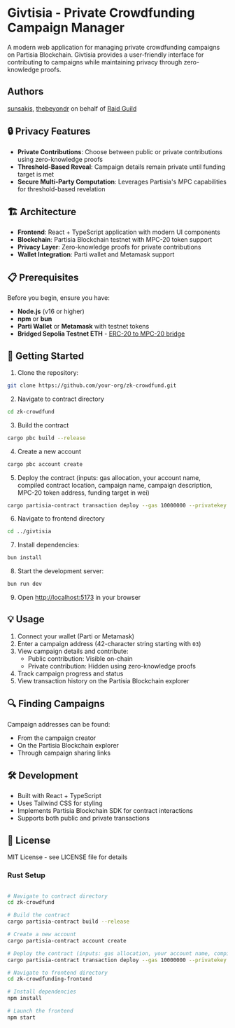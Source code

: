 # Givtisia - Private Crowdfunding Campaign Manager

A modern web application for managing private crowdfunding campaigns on Partisia Blockchain. Givtisia provides a user-friendly interface for contributing to campaigns while maintaining privacy through zero-knowledge proofs.

## Authors

[sunsakis](https://github.com/sunsakis), [thebeyondr](https://github.com/thebeyondr) on behalf of [Raid Guild](https://www.raidguild.org/)

## 🔒 Privacy Features

- **Private Contributions**: Choose between public or private contributions using zero-knowledge proofs
- **Threshold-Based Reveal**: Campaign details remain private until funding target is met
- **Secure Multi-Party Computation**: Leverages Partisia's MPC capabilities for threshold-based revelation

## 🏗️ Architecture

- **Frontend**: React + TypeScript application with modern UI components
- **Blockchain**: Partisia Blockchain testnet with MPC-20 token support
- **Privacy Layer**: Zero-knowledge proofs for private contributions
- **Wallet Integration**: Parti wallet and Metamask support

## 📋 Prerequisites

Before you begin, ensure you have:

- **Node.js** (v16 or higher)
- **npm** or **bun**
- **Parti Wallet** or **Metamask** with testnet tokens
- **Bridged Sepolia Testnet ETH** - [ERC-20 to MPC-20 bridge](https://browser.partisiablockchain.com/bridge)

## 🚀 Getting Started

1. Clone the repository:

```bash
git clone https://github.com/your-org/zk-crowdfund.git
```

2. Navigate to contract directory

```bash
cd zk-crowdfund
```

3. Build the contract

```bash
cargo pbc build --release
```

4. Create a new account

```bash
cargo pbc account create
```

5. Deploy the contract (inputs: gas allocation, your account name, compiled contract location, campaign name, campaign description, MPC-20 token address, funding target in wei)

```bash
cargo partisia-contract transaction deploy --gas 10000000 --privatekey YOUR_ACCOUNT_NAME.pk target/wasm32-unknown-unknown/release/zk_crowdfunding.pbc "YOUR CAMPAIGN NAME" "your campaign description" "0117f2ccfcb0c56ce5b2ad440e879711a5ac8b64a6" 10
```

6. Navigate to frontend directory

```bash
cd ../givtisia
```

7. Install dependencies:

```bash
bun install
```

8. Start the development server:

```bash
bun run dev
```

9. Open [http://localhost:5173](http://localhost:5173) in your browser

## 💡 Usage

1. Connect your wallet (Parti or Metamask)
2. Enter a campaign address (42-character string starting with `03`)
3. View campaign details and contribute:
   - Public contribution: Visible on-chain
   - Private contribution: Hidden using zero-knowledge proofs
4. Track campaign progress and status
5. View transaction history on the Partisia Blockchain explorer

## 🔍 Finding Campaigns

Campaign addresses can be found:

- From the campaign creator
- On the Partisia Blockchain explorer
- Through campaign sharing links

## 🛠️ Development

- Built with React + TypeScript
- Uses Tailwind CSS for styling
- Implements Partisia Blockchain SDK for contract interactions
- Supports both public and private transactions

## 📝 License

MIT License - see LICENSE file for details

### Rust Setup

```bash

# Navigate to contract directory
cd zk-crowdfund

# Build the contract
cargo partisia-contract build --release

# Create a new account
cargo partisia-contract account create

# Deploy the contract (inputs: gas allocation, your account name, compiled contract location, campaign name, campaign description, MPC-20 token address, funding target in wei)
cargo partisia-contract transaction deploy --gas 10000000 --privatekey YOUR_ACCOUNT_NAME.pk target/wasm32-unknown-unknown/release/zk_crowdfunding.pbc "YOUR CAMPAIGN NAME" "your campaign description" "0117f2ccfcb0c56ce5b2ad440e879711a5ac8b64a6" 10

# Navigate to frontend directory
cd zk-crowdfunding-frontend

# Install dependencies
npm install

# Launch the frontend
npm start
